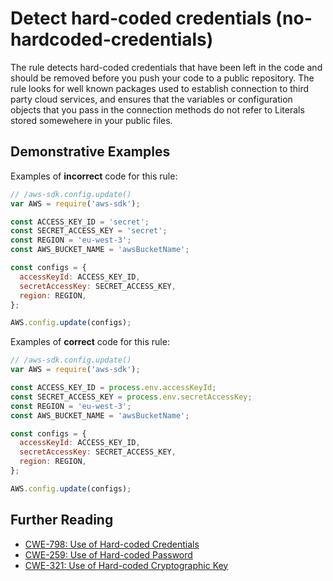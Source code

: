 # Detect hard-coded credentials (no-hardcoded-credentials)

The rule detects hard-coded credentials that have been left in the code and should be removed before you push your code to a public repository. The rule looks for well known packages used to establish connection to third party cloud services, and ensures that the variables or configuration objects that you pass in the connection methods do not refer to Literals stored somewehere in your public files.

## Demonstrative Examples

Examples of **incorrect** code for this rule:

```js
// /aws-sdk.config.update()
var AWS = require('aws-sdk');

const ACCESS_KEY_ID = 'secret';
const SECRET_ACCESS_KEY = 'secret';
const REGION = 'eu-west-3';
const AWS_BUCKET_NAME = 'awsBucketName';

const configs = {
  accessKeyId: ACCESS_KEY_ID,
  secretAccessKey: SECRET_ACCESS_KEY,
  region: REGION,
};

AWS.config.update(configs);
```

Examples of **correct** code for this rule:

```js
// /aws-sdk.config.update()
var AWS = require('aws-sdk');

const ACCESS_KEY_ID = process.env.accessKeyId;
const SECRET_ACCESS_KEY = process.env.secretAccessKey;
const REGION = 'eu-west-3';
const AWS_BUCKET_NAME = 'awsBucketName';

const configs = {
  accessKeyId: ACCESS_KEY_ID,
  secretAccessKey: SECRET_ACCESS_KEY,
  region: REGION,
};

AWS.config.update(configs);
```

## Further Reading

- [CWE-798: Use of Hard-coded Credentials](https://cwe.mitre.org/data/definitions/798)
- [CWE-259: Use of Hard-coded Password](https://cwe.mitre.org/data/definitions/259.html)
- [CWE-321: Use of Hard-coded Cryptographic Key](https://cwe.mitre.org/data/definitions/321.html)
